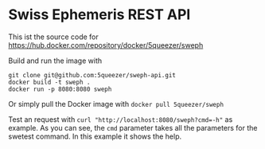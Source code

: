 # Swiss Ephemeris REST API
This ist the source code for https://hub.docker.com/repository/docker/5queezer/sweph

Build and run the image with
```
git clone git@github.com:5queezer/sweph-api.git
docker build -t sweph .
docker run -p 8080:8080 sweph
```
Or simply pull the Docker image with `docker pull 5queezer/sweph`

Test an request with `curl "http://localhost:8080/sweph?cmd=-h"` as example. As you can see, the `cmd` parameter takes all the parameters for the swetest command. In this example it shows the help.

